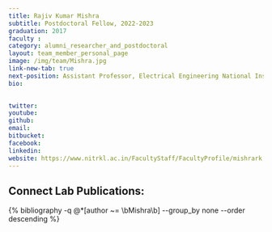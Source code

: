```yaml
---
title: Rajiv Kumar Mishra
subtitle: Postdoctoral Fellow, 2022-2023
graduation: 2017
faculty : 
category: alumni_researcher_and_postdoctoral
layout: team_member_personal_page
image: /img/team/Mishra.jpg
link-new-tab: true
next-position: Assistant Professor, Electrical Engineering National Institute of Technology Rourkela
bio:
    

twitter: 
youtube: 
github: 
email: 
bitbucket: 
facebook: 
linkedin:
website: https://www.nitrkl.ac.in/FacultyStaff/FacultyProfile/mishrark
---
```


## Connect Lab Publications:

{% bibliography -q @*[author ~= \bMishra\b] --group_by none --order descending %}
